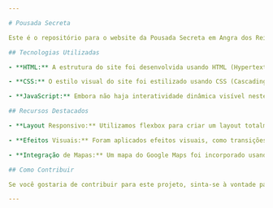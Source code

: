 ```yaml
---

# Pousada Secreta

Este é o repositório para o website da Pousada Secreta em Angra dos Reis, RJ. O projeto apresenta um site moderno e responsivo para uma pousada, construído com tecnologias web padrão, incluindo HTML, CSS e JavaScript.

## Tecnologias Utilizadas

- **HTML:** A estrutura do site foi desenvolvida usando HTML (Hypertext Markup Language), proporcionando uma base sólida para a construção do conteúdo da página.

- **CSS:** O estilo visual do site foi estilizado usando CSS (Cascading Style Sheets). Foram aplicadas técnicas avançadas de CSS, como flexbox para layouts flexíveis e responsivos, e efeitos como transições e transformações para criar uma experiência de usuário agradável.

- **JavaScript:** Embora não haja interatividade dinâmica visível neste projeto, o JavaScript pode ser facilmente incorporado para adicionar funcionalidades interativas no futuro.

## Recursos Destacados

- **Layout Responsivo:** Utilizamos flexbox para criar um layout totalmente responsivo que se adapta a diferentes tamanhos de tela, proporcionando uma experiência consistente em dispositivos desktop, tablets e smartphones.

- **Efeitos Visuais:** Foram aplicados efeitos visuais, como transições suaves e transformações de elementos, para aprimorar a aparência e a interatividade do site.

- **Integração de Mapas:** Um mapa do Google Maps foi incorporado usando um iframe para mostrar a localização da pousada, proporcionando aos visitantes uma maneira fácil de encontrar o local.

## Como Contribuir

Se você gostaria de contribuir para este projeto, sinta-se à vontade para abrir problemas (issues) ou enviar pull requests com melhorias ou correções. Suas contribuições são bem-vindas!

---
```

